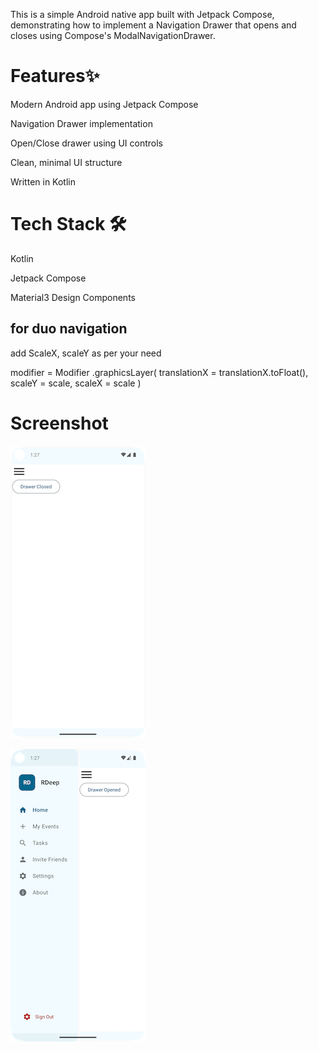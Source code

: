 This is a simple Android native app built with Jetpack Compose, demonstrating how to implement a Navigation Drawer that opens and closes using Compose's ModalNavigationDrawer.

 # Features✨
Modern Android app using Jetpack Compose

Navigation Drawer implementation

Open/Close drawer using UI controls

Clean, minimal UI structure

Written in Kotlin

# Tech Stack 🛠️
Kotlin

Jetpack Compose

Material3 Design Components

## for duo navigation
add ScaleX, scaleY  as per your need

modifier = Modifier
                .graphicsLayer(
                    translationX = translationX.toFloat(),
                    scaleY = scale,
                    scaleX = scale
                )

# Screenshot

![image alt](https://raw.githubusercontent.com/ramand33pp/duo_navigation/refs/heads/master/Screenshot_20250508_012714.png)

![image alt](https://github.com/ramand33pp/duo_navigation/blob/master/Screenshot_20250508_012729.png?raw=true)

[](https://github.com/user-attachments/assets/fbecab4f-4c4d-4f8f-b3b2-bea9c0c614fe)



